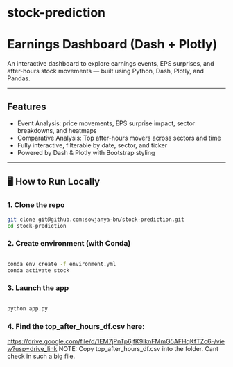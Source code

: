 # stock-prediction
# Earnings Dashboard (Dash + Plotly)

An interactive dashboard to explore earnings events, EPS surprises, and after-hours stock movements — built using Python, Dash, Plotly, and Pandas.

---

## Features

- Event Analysis: price movements, EPS surprise impact, sector breakdowns, and heatmaps
- Comparative Analysis: Top after-hours movers across sectors and time
- Fully interactive, filterable by date, sector, and ticker
- Powered by Dash & Plotly with Bootstrap styling

---

## 🖥️ How to Run Locally

### 1. Clone the repo

```bash
git clone git@github.com:sowjanya-bn/stock-prediction.git
cd stock-prediction
```

### 2. Create environment (with Conda)

```bash

conda env create -f environment.yml
conda activate stock

```


### 3. Launch the app

```bash

python app.py

```

### 4. Find the top_after_hours_df.csv here: 

https://drive.google.com/file/d/1EM7jPnTp6jfK9lknFMmG5AFHqKfTZc6-/view?usp=drive_link
NOTE: Copy top_after_hours_df.csv into the folder. Cant check in such a big file.





